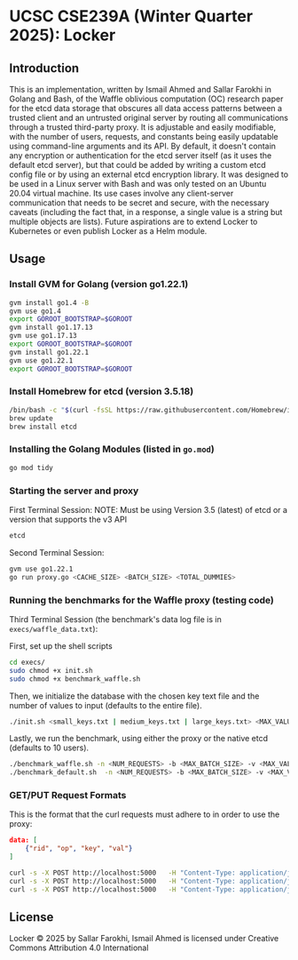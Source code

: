 # UCSC CSE239A (Winter Quarter 2025): Locker

## Introduction

This is an implementation, written by Ismail Ahmed and Sallar Farokhi in Golang and Bash, of the Waffle oblivious computation (OC) research paper for the etcd data storage that obscures all data access patterns between a trusted client and an untrusted original server by routing all communications through a trusted third-party proxy. It is adjustable and easily modifiable, with the number of users, requests, and constants being easily updatable using command-line arguments and its API. By default, it doesn't contain any encryption or authentication for the etcd server itself (as it uses the default etcd server), but that could be added by writing a custom etcd config file or by using an external etcd encryption library. It was designed to be used in a Linux server with Bash and was only tested on an Ubuntu 20.04 virtual machine. Its use cases involve any client-server communication that needs to be secret and secure, with the necessary caveats (including the fact that, in a response, a single value is a string but multiple objects are lists). Future aspirations are to extend Locker to Kubernetes or even publish Locker as a Helm module.

## Usage

### Install GVM for Golang (version go1.22.1)

```bash
gvm install go1.4 -B
gvm use go1.4
export GOROOT_BOOTSTRAP=$GOROOT
gvm install go1.17.13
gvm use go1.17.13
export GOROOT_BOOTSTRAP=$GOROOT
gvm install go1.22.1
gvm use go1.22.1
export GOROOT_BOOTSTRAP=$GOROOT
```

### Install Homebrew for etcd (version 3.5.18)

```bash
/bin/bash -c "$(curl -fsSL https://raw.githubusercontent.com/Homebrew/install/HEAD/install.sh)"
brew update
brew install etcd
```

### Installing the Golang Modules (listed in `go.mod`)

```bash
go mod tidy
```

### Starting the server and proxy

First Terminal Session:
NOTE: Must be using Version 3.5 (latest) of etcd or a version that supports the v3 API

```bash
etcd
```

Second Terminal Session:

```bash
gvm use go1.22.1 
go run proxy.go <CACHE_SIZE> <BATCH_SIZE> <TOTAL_DUMMIES>
```

### Running the benchmarks for the Waffle proxy (testing code)

Third Terminal Session (the benchmark's data log file is in `execs/waffle_data.txt`):

First, set up the shell scripts

```bash
cd execs/
sudo chmod +x init.sh
sudo chmod +x benchmark_waffle.sh
```

Then, we initialize the database with the chosen key text file and the number of values to input (defaults to the entire file).

```bash
./init.sh <small_keys.txt | medium_keys.txt | large_keys.txt> <MAX_VALUES>
```

Lastly, we run the benchmark, using either the proxy or the native etcd (defaults to 10 users).

```bash
./benchmark_waffle.sh -n <NUM_REQUESTS> -b <MAX_BATCH_SIZE> -v <MAX_VALUE_SIZE> -r <READ_PERCENTAGE>
./benchmark_default.sh  -n <NUM_REQUESTS> -b <MAX_BATCH_SIZE> -v <MAX_VALUE_SIZE> -r <READ_PERCENTAGE>
```

### GET/PUT Request Formats

This is the format that the curl requests must adhere to in order to use the proxy:

```json
data: [
    {"rid", "op", "key", "val"}
]
```

```bash
curl -s -X POST http://localhost:5000   -H "Content-Type: application/json"   -d '[{"rid": "1", "op": "read", "key": "foo"}]'
curl -s -X POST http://localhost:5000   -H "Content-Type: application/json"   -d '[{"rid": "1", "op": "read", "key": "foo"},{"rid": "2", "op": "read", "key": "bar"}]'
curl -s -X POST http://localhost:5000   -H "Content-Type: application/json"   -d '[{"rid": "1", "op": "write", "key": "foo", "val": "bar"}]'
```

## License

Locker © 2025 by Sallar Farokhi, Ismail Ahmed is licensed under Creative Commons Attribution 4.0 International
